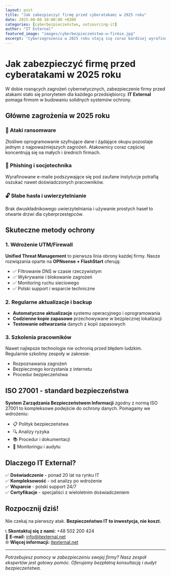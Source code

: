 ```yaml
---
layout: post
title: "Jak zabezpieczyć firmę przed cyberatakami w 2025 roku"
date: 2025-08-08 10:00:00 +0200
categories: [cyberbezpieczeństwo, outsourcing-it]
author: "IT External"
featured_image: "images/cyberbezpieczeństwo-w-firmie.jpg"
excerpt: "Cyberzagrożenia w 2025 roku stają się coraz bardziej wyrafinowane. Dowiedz się, jak skutecznie chronić swoją firmę przed atakami hakerów."
---
```


# Jak zabezpieczyć firmę przed cyberatakami w 2025 roku

W dobie rosnących zagrożeń cybernetycznych, zabezpieczenie firmy przed atakami stało się priorytetem dla każdego przedsiębiorcy. **IT External** pomaga firmom w budowaniu solidnych systemów ochrony.

## Główne zagrożenia w 2025 roku

### 🎯 Ataki ransomware
Złośliwe oprogramowanie szyfrujące dane i żądające okupu pozostaje jednym z najpoważniejszych zagrożeń. Atakownicy coraz częściej koncentrują się na małych i średnich firmach.

### 📧 Phishing i socjotechnika
Wyrafinowane e-maile podszywające się pod zaufane instytucje potrafią oszukać nawet doświadczonych pracowników.

### 🔓 Słabe hasła i uwierzytelnianie
Brak dwuskładnikowego uwierzytelniania i używanie prostych haseł to otwarte drzwi dla cyberprzestępców.

## Skuteczne metody ochrony

### 1. Wdrożenie UTM/Firewall
**Unified Threat Management** to pierwsza linia obrony każdej firmy. Nasze rozwiązania oparte na **OPNsense + FlashStart** oferują:

- ✅ Filtrowanie DNS w czasie rzeczywistym
- ✅ Wykrywanie i blokowanie zagrożeń
- ✅ Monitoring ruchu sieciowego
- ✅ Polski support i wsparcie techniczne

### 2. Regularne aktualizacje i backup
- **Automatyczne aktualizacje** systemu operacyjnego i oprogramowania
- **Codzienne kopie zapasowe** przechowywane w bezpiecznej lokalizacji
- **Testowanie odtwarzania** danych z kopii zapasowych

### 3. Szkolenia pracowników
Nawet najlepsze technologie nie ochronią przed błędem ludzkim. Regularnie szkolimy zespoły w zakresie:

- Rozpoznawania zagrożeń
- Bezpiecznego korzystania z internetu
- Procedur bezpieczeństwa

## ISO 27001 - standard bezpieczeństwa

**System Zarządzania Bezpieczeństwem Informacji** zgodny z normą ISO 27001 to kompleksowe podejście do ochrony danych. Pomagamy we wdrożeniu:

- 📋 Polityk bezpieczeństwa
- 🔍 Analizy ryzyka
- 📚 Procedur i dokumentacji
- 🎯 Monitoringu i audytu

## Dlaczego IT External?

✅ **Doświadczenie** - ponad 20 lat na rynku IT  
✅ **Kompleksowość** - od analizy po wdrożenie  
✅ **Wsparcie** - polski support 24/7  
✅ **Certyfikacje** - specjaliści z wieloletnim doświadczeniem  

## Rozpocznij dziś!

Nie czekaj na pierwszy atak. **Bezpieczeństwo IT to inwestycja, nie koszt.**

📞 **Skontaktuj się z nami:** +48 502 200 424  
📧 **E-mail:** info@itexternal.net  
🌐 **Więcej informacji:** [itexternal.net](https://itexternal.net)

---

*Potrzebujesz pomocy w zabezpieczeniu swojej firmy? Nasz zespół ekspertów jest gotowy pomóc. Oferujemy bezpłatną konsultację i audyt bezpieczeństwa.*
